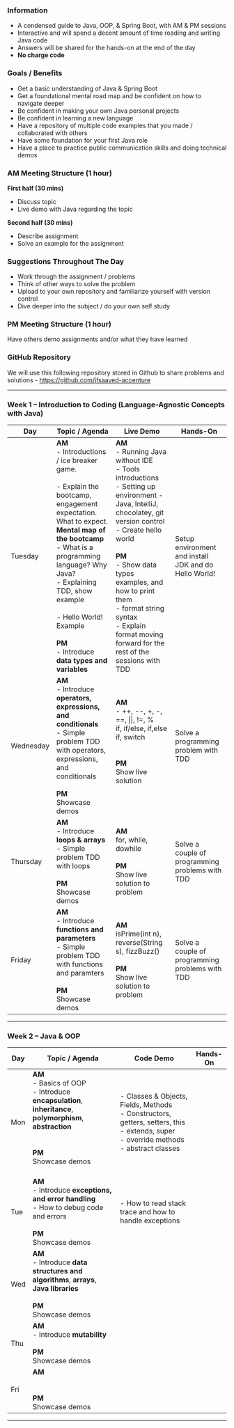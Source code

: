 ### **Information**
- A condensed guide to Java, OOP, & Spring Boot, with AM & PM sessions
- Interactive and will spend a decent amount of time reading and writing Java code
- Answers will be shared for the hands-on at the end of the day
- **No charge code**
### **Goals / Benefits**
- Get a basic understanding of Java & Spring Boot
- Get a foundational mental road map and be confident on how to navigate deeper
- Be confident in making your own Java personal projects
- Be confident in learning a new language
- Have a repository of multiple code examples that you made / collaborated with others
- Have some foundation for your first Java role
- Have a place to practice public communication skills and doing technical demos
### **AM Meeting Structure (1 hour)**
**First half (30 mins)** 
- Discuss topic
- Live demo with Java regarding the topic

**Second half (30 mins)** 
- Describe assignment
- Solve an example for the assignment
### **Suggestions Throughout The Day**
- Work through the assignment / problems
- Think of other ways to solve the problem
- Upload to your own repository and familiarize yourself with version control
- Dive deeper into the subject / do your own self study
### **PM Meeting Structure (1 hour)**
Have others demo assignments and/or what they have learned
### **GitHub Repository**
We will use this following repository stored in Github to share problems and solutions - https://github.com/jfsaaved-accenture

---
### **Week 1 – Introduction to Coding (Language-Agnostic Concepts with Java)**

| Day       | Topic / Agenda                                                                                                                                                                                                                                                                                                                | Live Demo                                                                                                                                                                                                                                                                                                                                 | Hands-On                                              |
| --------- | ----------------------------------------------------------------------------------------------------------------------------------------------------------------------------------------------------------------------------------------------------------------------------------------------------------------------------- | ----------------------------------------------------------------------------------------------------------------------------------------------------------------------------------------------------------------------------------------------------------------------------------------------------------------------------------------- | ----------------------------------------------------- |
| Tuesday   | **AM**<br>- Introductions / ice breaker game. <br><br>- Explain the bootcamp, engagement expectation. What to expect. **Mental map of the bootcamp**<br>- What is a programming language? Why Java?<br>- Explaining TDD, show example<br><br>- Hello World! Example<br><br>**PM**<br>- Introduce **data types and variables** | **AM**<br>- Running Java without IDE<br>- Tools introductions<br>- Setting up environment - Java, IntelliJ, chocolatey, git version control<br>- Create hello world<br><br>**PM**<br>- Show data types examples, and how to print them<br>- format string syntax<br>- Explain format moving forward for the rest of the sessions with TDD | Setup environment and install JDK and do Hello World! |
| Wednesday | **AM**<br>- Introduce **operators, expressions, and conditionals**<br>- Simple problem TDD with operators, expressions, and conditionals<br><br>**PM**<br>Showcase demos                                                                                                                                                      | **AM**<br>- ++, --, +, -, ==, \|\|, !=, %<br>if, if/else, if,else if, switch<br><br><br>**PM**<br>Show live solution<br><br>                                                                                                                                                                                                              | Solve a programming problem with TDD                  |
| Thursday  | **AM**<br>- Introduce **loops & arrays**<br>- Simple problem TDD with loops<br><br>**PM**<br>Showcase demos                                                                                                                                                                                                                   | **AM**<br>for, while, dowhile<br><br>**PM**<br>Show live solution to problem                                                                                                                                                                                                                                                              | Solve a couple of programming problems with TDD       |
| Friday    | **AM**<br>- Introduce **functions and parameters**<br>- Simple problem TDD with functions and paramters<br><br>**PM**<br>Showcase demos                                                                                                                                                                                       | **AM**<br>isPrime(int n), reverse(String s), fizzBuzz()<br><br>**PM**<br>Show live solution to problem                                                                                                                                                                                                                                    | Solve a couple of programming problems with TDD       |

---
### **Week 2 – Java & OOP**

| Day | Topic / Agenda                                                                                                                                             | Code Demo                                                                                                                                      | Hands-On |
| --- | ---------------------------------------------------------------------------------------------------------------------------------------------------------- | ---------------------------------------------------------------------------------------------------------------------------------------------- | -------- |
| Mon | **AM**<br>- Basics of OOP<br>- Introduce **encapsulation**, **inheritance**, **polymorphism**, **abstraction**<br><br><br>**PM**<br>Showcase demos<br><br> | - Classes & Objects, Fields, Methods<br>- Constructors, getters, setters, this<br>- extends, super<br>- override methods<br>- abstract classes |          |
| Tue | **AM**<br>- Introduce **exceptions, and error handling**<br>- How to debug code and errors<br><br>**PM**<br>Showcase demos<br>                             | - How to read stack trace and how to handle exceptions                                                                                         |          |
| Wed | **AM**<br>- Introduce **data structures and algorithms**, **arrays**, **Java libraries**<br><br>**PM**<br>Showcase demos<br>                               |                                                                                                                                                |          |
| Thu | **AM**<br>- Introduce **mutability**<br><br>**PM**<br>Showcase demos                                                                                       |                                                                                                                                                |          |
| Fri | **AM**<br><br><br>**PM**<br>Showcase demos                                                                                                                 |                                                                                                                                                |          |

---